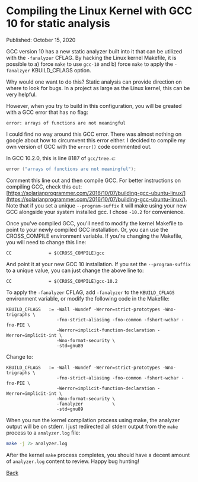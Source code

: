 # Compiling the Linux Kernel with GCC 10 for static analysis

Published: October 15, 2020

GCC version 10 has a new static analyzer built into it that can be utilized with the `-fanalyzer` CFLAG.  By hacking the Linux kernel Makefile, it is possible to a) force `make` to use `gcc-10` and b) force `make` to apply the `-fanalzyer` KBUILD_CFLAGS option. 

Why would one want to do this? Static analysis can provide direction on where to look for bugs.  In a project as large as the Linux kernel, this can be very helpful.

However, when you try to build in this configuration, you will be greated with a GCC error that has no flag:

```
error: arrays of functions are not meaningful 
```

I could find no way around this GCC error.  There was almost nothing on google about how to circumvent this error either. I decided to compile my own version of GCC with the `error()` code commented out. 

In GCC 10.2.0, this is line 8187 of `gcc/tree.c`:

```c
error ("arrays of functions are not meaningful");
```

Comment this line out and then compile GCC. For better instructions on compiling GCC, check this out: [https://solarianprogrammer.com/2016/10/07/building-gcc-ubuntu-linux/](https://solarianprogrammer.com/2016/10/07/building-gcc-ubuntu-linux/).  Note that if you set a unique `--program-suffix` it will make using your new GCC alongside your system installed gcc.  I chose `-10.2` for convenience.

Once you've compiled GCC, you'll need to modify the kernel Makefile to point to your newly compiled GCC installation. Or, you can use the CROSS_COMPILE environment variable.  If you're changing the Makefile, you will need to change this line:

```make
CC              = $(CROSS_COMPILE)gcc
```
And point it at your new GCC 10 installation.  If you set the `--program-suffix` to a unique value, you can just change the above line to:

```make
CC              = $(CROSS_COMPILE)gcc-10.2
```

To apply the `-fanalyzer` CFLAG, add `-fanalyzer` to the `KBUILD_CFLAGS` environment variable, or modify the following code in the Makefile:

```make
KBUILD_CFLAGS   := -Wall -Wundef -Werror=strict-prototypes -Wno-trigraphs \
                   -fno-strict-aliasing -fno-common -fshort-wchar -fno-PIE \
                   -Werror=implicit-function-declaration -Werror=implicit-int \
                   -Wno-format-security \
                   -std=gnu89
```

Change to:

```
KBUILD_CFLAGS   := -Wall -Wundef -Werror=strict-prototypes -Wno-trigraphs \
                   -fno-strict-aliasing -fno-common -fshort-wchar -fno-PIE \
                   -Werror=implicit-function-declaration -Werror=implicit-int \
                   -Wno-format-security \
                   -fanalyzer           \
                   -std=gnu89
```

When you run the kernel compilation process using make, the analyzer output will be on stderr.  I just redirected all stderr output from the `make` process to a `analyzer.log` file:

```bash
make -j 2> analyzer.log
```

After the kernel `make` process completes, you should have a decent amount of `analyzer.log` content to review.  Happy bug hunting!

[Back](https://nstarke.github.io)